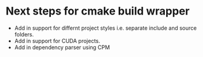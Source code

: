# Next steps for cmake build wrapper
* Add in support for differnt project styles i.e. separate include and source folders.
* Add in support for CUDA projects.
* Add in dependency parser using CPM
